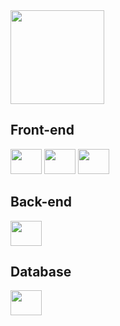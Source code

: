 <img height="150cm" src="https://github-readme-stats.vercel.app/api/top-langs/?username=lorenzotsouza&layout=compact&langs_count=5&theme=github_dark"> 
 
## Front-end
<img src="https://cdn.jsdelivr.net/gh/devicons/devicon/icons/html5/html5-original.svg" width="50" height="40" style="max-width:100%;"></img>
<img src="https://cdn.jsdelivr.net/gh/devicons/devicon/icons/css3/css3-original.svg" width="50" height="40" style="max-width:100%;"></img>
<img src="https://cdn.jsdelivr.net/gh/devicons/devicon/icons/javascript/javascript-original.svg" width="50" height="40" style="max-width:100%;"></img>

## Back-end
<img src="https://cdn.jsdelivr.net/gh/devicons/devicon/icons/nodejs/nodejs-original.svg" width="50" height="40" style="max-width:100%;"></img>

## Database
<img src="https://cdn.jsdelivr.net/gh/devicons/devicon/icons/mysql/mysql-original.svg" width="50" height="40" style="max-width:100%;"></img>